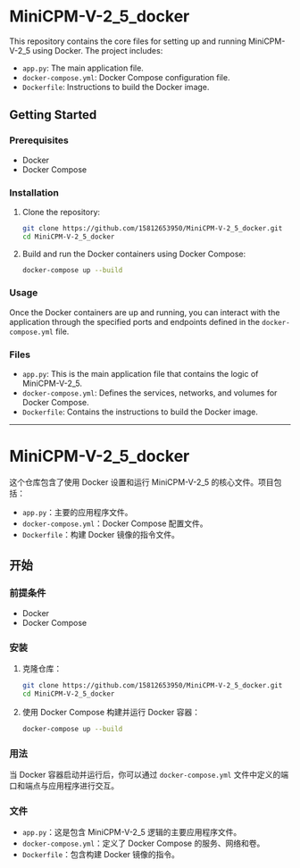 
# MiniCPM-V-2_5_docker

This repository contains the core files for setting up and running MiniCPM-V-2_5 using Docker. The project includes:

- `app.py`: The main application file.
- `docker-compose.yml`: Docker Compose configuration file.
- `Dockerfile`: Instructions to build the Docker image.

## Getting Started

### Prerequisites

- Docker
- Docker Compose

### Installation

1. Clone the repository:

   ```bash
   git clone https://github.com/15812653950/MiniCPM-V-2_5_docker.git
   cd MiniCPM-V-2_5_docker
   ```

2. Build and run the Docker containers using Docker Compose:

   ```bash
   docker-compose up --build
   ```

### Usage

Once the Docker containers are up and running, you can interact with the application through the specified ports and endpoints defined in the `docker-compose.yml` file.

### Files

- `app.py`: This is the main application file that contains the logic of MiniCPM-V-2_5.
- `docker-compose.yml`: Defines the services, networks, and volumes for Docker Compose.
- `Dockerfile`: Contains the instructions to build the Docker image.

---

# MiniCPM-V-2_5_docker

这个仓库包含了使用 Docker 设置和运行 MiniCPM-V-2_5 的核心文件。项目包括：

- `app.py`：主要的应用程序文件。
- `docker-compose.yml`：Docker Compose 配置文件。
- `Dockerfile`：构建 Docker 镜像的指令文件。

## 开始

### 前提条件

- Docker
- Docker Compose

### 安装

1. 克隆仓库：

   ```bash
   git clone https://github.com/15812653950/MiniCPM-V-2_5_docker.git
   cd MiniCPM-V-2_5_docker
   ```

2. 使用 Docker Compose 构建并运行 Docker 容器：

   ```bash
   docker-compose up --build
   ```

### 用法

当 Docker 容器启动并运行后，你可以通过 `docker-compose.yml` 文件中定义的端口和端点与应用程序进行交互。

### 文件

- `app.py`：这是包含 MiniCPM-V-2_5 逻辑的主要应用程序文件。
- `docker-compose.yml`：定义了 Docker Compose 的服务、网络和卷。
- `Dockerfile`：包含构建 Docker 镜像的指令。
